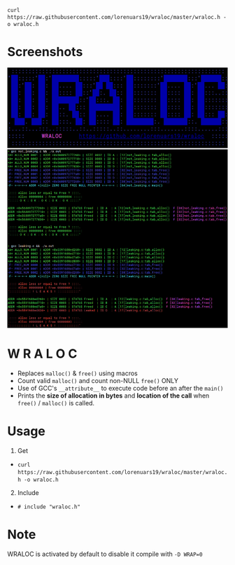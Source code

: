 ```
curl https://raw.githubusercontent.com/lorenuars19/wraloc/master/wraloc.h -o wraloc.h
```
# Screenshots
<img src="wraloc_logo.png">
<img src="wraloc_demo.png">

# W R A L O C
- Replaces `malloc()` & `free()` using macros
- Count valid `malloc()` and count non-NULL `free()` ONLY
- Use of GCC's `__attribute__` to execute code before an after the `main()`
- Prints the **size of allocation in bytes** and **location of the call** when `free()` / `malloc()` is called.

# Usage
1. Get
  - `curl https://raw.githubusercontent.com/lorenuars19/wraloc/master/wraloc.h -o wraloc.h`
2. Include
  - ` # include "wraloc.h" `
# Note
WRALOC is activated by default to disable it compile with `-D WRAP=0 `
